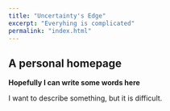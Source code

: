 ```yaml
---
title: "Uncertainty's Edge"
excerpt: "Everyhing is complicated"
permalink: "index.html"
---
```


## A personal homepage

**Hopefully I can write some words here**

I want to describe something, but it is difficult.